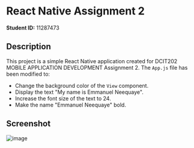 # React Native Assignment 2

**Student ID:** 11287473

## Description

This project is a simple React Native application created for DCIT202 MOBILE APPLICATION DEVELOPMENT Assignment 2. The `App.js` file has been modified to:
- Change the background color of the `View` component.
- Display the text "My name is Emmanuel Neequaye".
- Increase the font size of the text to 24.
- Make the name "Emmanuel Neequaye" bold.

## Screenshot

![image](https://github.com/ENEEQUAYE/rn-assignment2-11287473/assets/173492335/1a3ac64c-8b88-452c-8a7d-64b3d469d164)




